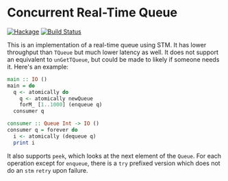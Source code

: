 # Concurrent Real-Time Queue

[![Hackage](https://img.shields.io/hackage/v/stm-queue.svg)](https://hackage.haskell.org/package/stm-queue)
[![Build Status](https://travis-ci.org/SamuelSchlesinger/stm-queue.svg?branch=master)](https://travis-ci.org/SamuelSchlesinger/stm-queue)

This is an implementation of a real-time queue using STM. It has lower
throughput than `TQueue` but much lower latency as well. It does not support
an equivalent to `unGetTQueue`, but could be made to likely if someone needs it. Here's an
example:

```haskell
main :: IO ()
main = do
  q <- atomically do
    q <- atomically newQueue
    forM_ [1..1000] (enqueue q)
  consumer q

consumer :: Queue Int -> IO ()
consumer q = forever do
  i <- atomically (dequeue q)
  print i
```

It also supports `peek`, which looks at the next element of the `Queue`.
For each operation except for `enqueue`, there is a `try` prefixed version
which does not do an `stm` `retry` upon failure.
